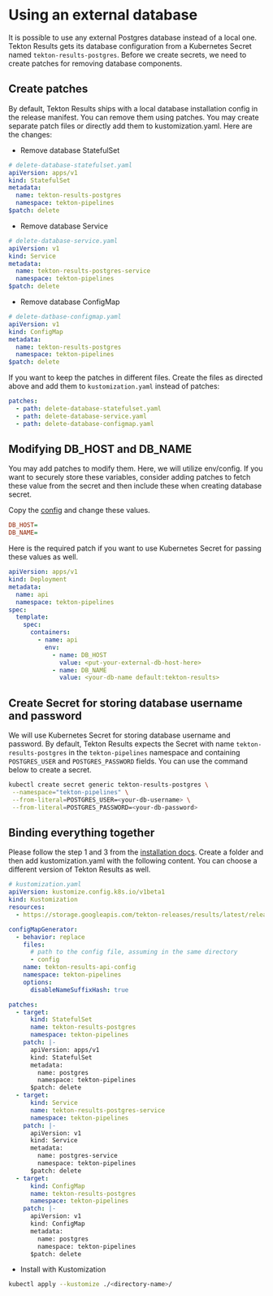 # Using an external database

It is possible to use any external Postgres database instead of a local one.
Tekton Results gets its database configuration from a Kubernetes Secret
named `tekton-results-postgres`. Before we create secrets, we need to create
patches for removing database components.

## Create patches

By default, Tekton Results ships with a local database installation config in
the release manifest. You can remove them using patches. You may create separate
patch files or directly add them to kustomization.yaml. Here are the changes:

- Remove database StatefulSet

```yaml
# delete-database-statefulset.yaml
apiVersion: apps/v1
kind: StatefulSet
metadata:
  name: tekton-results-postgres
  namespace: tekton-pipelines
$patch: delete
```

- Remove database Service

```yaml
# delete-database-service.yaml
apiVersion: v1
kind: Service
metadata:
  name: tekton-results-postgres-service
  namespace: tekton-pipelines
$patch: delete
```

- Remove database ConfigMap

```yaml
# delete-datbase-configmap.yaml
apiVersion: v1
kind: ConfigMap
metadata:
  name: tekton-results-postgres
  namespace: tekton-pipelines
$patch: delete
```

If you want to keep the patches in different files. Create the files as directed
above and add them to `kustomization.yaml` instead of patches:

```yaml
patches:
  - path: delete-database-statefulset.yaml
  - path: delete-database-service.yaml
  - path: delete-database-configmap.yaml
```

## Modifying DB_HOST and DB_NAME

You may add patches to modify them. Here, we will utilize env/config. If you
want to securely store these variables, consider adding patches to fetch these
value from the secret and then include these when creating database secret.

Copy the [config](../config/base/env/config) and change these values.

```cfg
DB_HOST=
DB_NAME=
```

Here is the required patch if you want to use Kubernetes Secret for passing
these values as well.

```yaml
apiVersion: apps/v1
kind: Deployment
metadata:
  name: api
  namespace: tekton-pipelines
spec:
  template:
    spec:
      containers:
        - name: api
          env:
            - name: DB_HOST
              value: <put-your-external-db-host-here>
            - name: DB_NAME
              value: <your-db-name default:tekton-results>
```

## Create Secret for storing database username and password

We will use Kubernetes Secret for storing database username and password. By
default, Tekton Results expects the Secret with name `tekton-results-postgres`
in the `tekton-pipelines` namespace and containing `POSTGRES_USER` and
`POSTGRES_PASSWORD` fields. You can use the command below to create a secret.

 ```sh
 kubectl create secret generic tekton-results-postgres \
  --namespace="tekton-pipelines" \
  --from-literal=POSTGRES_USER=<your-db-username> \
  --from-literal=POSTGRES_PASSWORD=<your-db-password>
 ```

## Binding everything together

Please follow the step 1 and 3 from the [installation docs](./install.md).
Create a folder and then add kustomization.yaml with the following content. You
can choose a different version of Tekton Results as well.

```yaml
# kustomization.yaml
apiVersion: kustomize.config.k8s.io/v1beta1
kind: Kustomization
resources:
  - https://storage.googleapis.com/tekton-releases/results/latest/release.yaml

configMapGenerator:
  - behavior: replace
    files:
      # path to the config file, assuming in the same directory
      - config
    name: tekton-results-api-config
    namespace: tekton-pipelines
    options:
      disableNameSuffixHash: true

patches:
  - target:
      kind: StatefulSet
      name: tekton-results-postgres
      namespace: tekton-pipelines
    patch: |-
      apiVersion: apps/v1
      kind: StatefulSet
      metadata:
        name: postgres
        namespace: tekton-pipelines
      $patch: delete
  - target:
      kind: Service
      name: tekton-results-postgres-service
      namespace: tekton-pipelines
    patch: |-
      apiVersion: v1
      kind: Service
      metadata:
        name: postgres-service
        namespace: tekton-pipelines
      $patch: delete
  - target:
      kind: ConfigMap
      name: tekton-results-postgres
      namespace: tekton-pipelines
    patch: |-
      apiVersion: v1
      kind: ConfigMap
      metadata:
        name: postgres
        namespace: tekton-pipelines
      $patch: delete
```

- Install with Kustomization

```sh
kubectl apply --kustomize ./<directory-name>/ 
```
